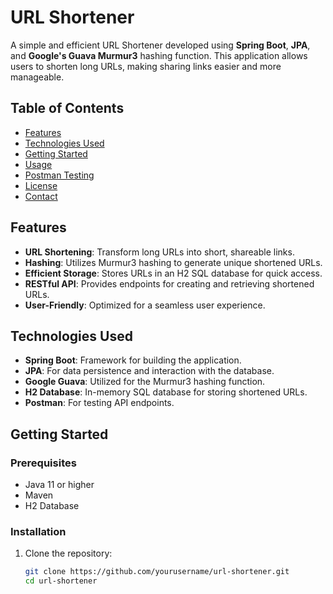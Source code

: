 # URL Shortener

A simple and efficient URL Shortener developed using **Spring Boot**, **JPA**, and **Google's Guava Murmur3** hashing function. This application allows users to shorten long URLs, making sharing links easier and more manageable.

## Table of Contents

- [Features](#features)
- [Technologies Used](#technologies-used)
- [Getting Started](#getting-started)
- [Usage](#usage)
- [Postman Testing](#postman-testing)
- [License](#license)
- [Contact](#contact)

## Features

- **URL Shortening**: Transform long URLs into short, shareable links.
- **Hashing**: Utilizes Murmur3 hashing to generate unique shortened URLs.
- **Efficient Storage**: Stores URLs in an H2 SQL database for quick access.
- **RESTful API**: Provides endpoints for creating and retrieving shortened URLs.
- **User-Friendly**: Optimized for a seamless user experience.

## Technologies Used

- **Spring Boot**: Framework for building the application.
- **JPA**: For data persistence and interaction with the database.
- **Google Guava**: Utilized for the Murmur3 hashing function.
- **H2 Database**: In-memory SQL database for storing shortened URLs.
- **Postman**: For testing API endpoints.

## Getting Started

### Prerequisites

- Java 11 or higher
- Maven
- H2 Database

### Installation

1. Clone the repository:
   ```bash
   git clone https://github.com/yourusername/url-shortener.git
   cd url-shortener
